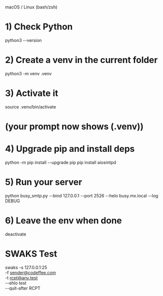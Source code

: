 macOS / Linux (bash/zsh)

# 1) Check Python
python3 --version

# 2) Create a venv in the current folder
python3 -m venv .venv

# 3) Activate it
source .venv/bin/activate

# (your prompt now shows (.venv))

# 4) Upgrade pip and install deps
python -m pip install --upgrade pip
pip install aiosmtpd

# 5) Run your server
python busy_smtp.py --bind 127.0.0.1 --port 2526 --helo busy.mx.local --log DEBUG

# 6) Leave the env when done
deactivate

# SWAKS Test

swaks -s 127.0.0.1:25 \
  -f sender@codeffee.com \
  -t rcpt@any.test \
  --ehlo test \
  --quit-after RCPT